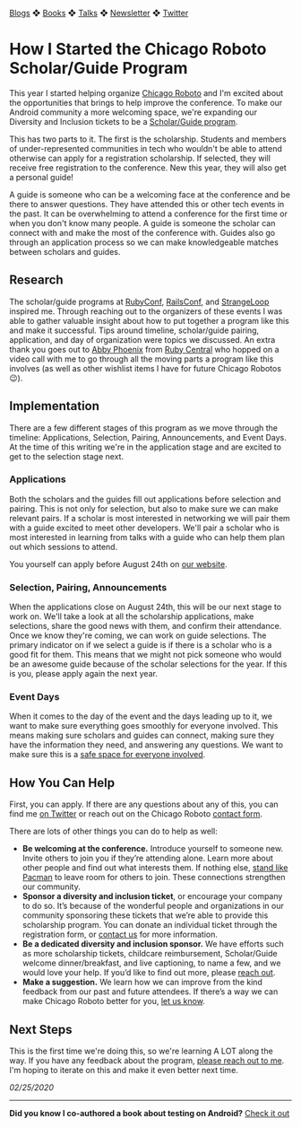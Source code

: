 [Blogs](../../blogs.md) ❖ [Books](../../books.md) ❖ [Talks](../../talks.md) ❖ [Newsletter](https://tinyletter.com/vgonda) ❖ [Twitter](https://twitter.com/TTGonda)

# How I Started the Chicago Roboto Scholar/Guide Program

This year I started helping organize [Chicago Roboto](https://chicagoroboto.com/) and I'm excited about the opportunities that brings to help improve the conference. To make our Android community a more welcoming space, we're expanding our Diversity and Inclusion tickets to be a [Scholar/Guide program](https://chicagoroboto.com/about/inclusivity/).

This has two parts to it. The first is the scholarship. Students and members of under-represented communities in tech who wouldn't be able to attend otherwise can apply for a registration scholarship. If selected, they will receive free registration to the conference. New this year, they will also get a personal guide!

A guide is someone who can be a welcoming face at the conference and be there to answer questions. They have attended this or other tech events in the past. It can be overwhelming to attend a conference for the first time or when you don't know many people. A guide is someone the scholar can connect with and make the most of the conference with. Guides also go through an application process so we can make knowledgeable matches between scholars and guides.

## Research

The scholar/guide programs at [RubyConf](https://rubyconf.org/scholarships), [RailsConf](https://www.railsconf.com/scholarships), and [StrangeLoop](https://www.thestrangeloop.com/opportunity.html) inspired me. Through reaching out to the organizers of these events I was able to gather valuable insight about how to put together a program like this and make it successful. Tips around timeline, scholar/guide pairing, application, and day of organization were topics we discussed. An extra thank you goes out to [Abby Phoenix](https://twitter.com/aphoenix) from [Ruby Central](http://www.rubycentral.org/) who hopped on a video call with me to go through all the moving parts a program like this involves (as well as other wishlist items I have for future Chicago Robotos 😉).

## Implementation

There are a few different stages of this program as we move through the timeline: Applications, Selection, Pairing, Announcements, and Event Days. At the time of this writing we're in the application stage and are excited to get to the selection stage next.

### Applications

Both the scholars and the guides fill out applications before selection and pairing. This is not only for selection, but also to make sure we can make relevant pairs. If a scholar is most interested in networking we will pair them with a guide excited to meet other developers. We'll pair a scholar who is most interested in learning from talks with a guide who can help them plan out which sessions to attend.

You yourself can apply before August 24th on [our website](https://chicagoroboto.com/about/inclusivity/).

### Selection, Pairing, Announcements

When the applications close on August 24th, this will be our next stage to work on. We'll take a look at all the scholarship applications, make selections, share the good news with them, and confirm their attendance. Once we know they're coming, we can work on guide selections. The primary indicator on if we select a guide is if there is a scholar who is a good fit for them. This means that we might not pick someone who would be an awesome guide because of the scholar selections for the year. If this is you, please apply again the next year.

### Event Days

When it comes to the day of the event and the days leading up to it, we want to make sure everything goes smoothly for everyone involved. This means making sure scholars and guides can connect, making sure they have the information they need, and answering any questions. We want to make sure this is a [safe space for everyone involved](https://360conferences.com/code-of-conduct).

## How You Can Help

First, you can apply. If there are any questions about any of this, you can find me [on Twitter](https://twitter.com/TTGonda) or reach out on the Chicago Roboto [contact form](https://chicagoroboto.com/contact-us/).

There are lots of other things you can do to help as well:

- **Be welcoming at the conference.** Introduce yourself to someone new. Invite others to join you if they’re attending alone. Learn more about other people and find out what interests them. If nothing else, [stand like Pacman](https://www.ericholscher.com/blog/2017/aug/2/pacman-rule-conferences/) to leave room for others to join. These connections strengthen our community.
- **Sponsor a diversity and inclusion ticket**, or encourage your company to do so. It’s because of the wonderful people and organizations in our community sponsoring these tickets that we’re able to provide this scholarship program. You can donate an individual ticket through the registration form, or [contact us](https://chicagoroboto.com/contact-us/) for more information.
- **Be a dedicated diversity and inclusion sponsor.** We have efforts such as more scholarship tickets, childcare reimbursement, Scholar/Guide welcome dinner/breakfast, and live captioning, to name a few, and we would love your help. If you’d like to find out more, please [reach out](https://chicagoroboto.com/contact-us/).
- **Make a suggestion.** We learn how we can improve from the kind feedback from our past and future attendees. If there’s a way we can make Chicago Roboto better for you, [let us know](https://chicagoroboto.com/contact-us/).

## Next Steps

This is the first time we're doing this, so we're learning A LOT along the way. If you have any feedback about the program, [please reach out to me](https://twitter.com/TTGonda). I'm hoping to iterate on this and make it even better next time.

_02/25/2020_

-----

**Did you know I co-authored a book about testing on Android?** [Check it out](../../books.md)
